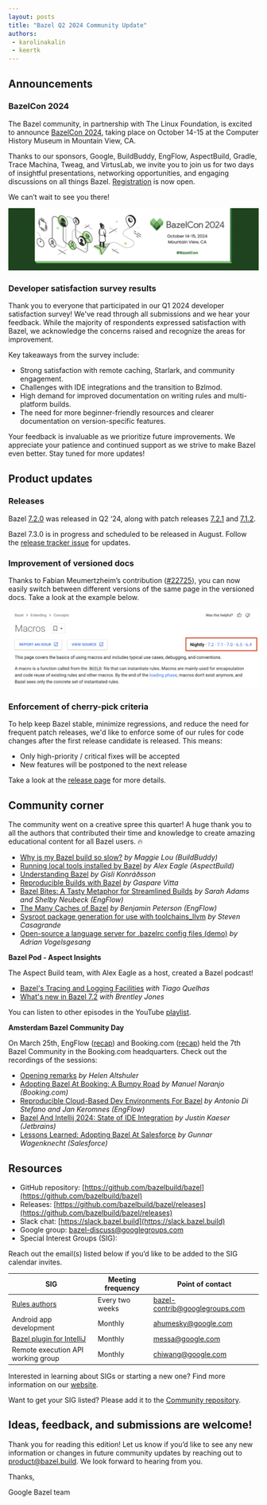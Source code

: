 ```yaml
---
layout: posts
title: "Bazel Q2 2024 Community Update"
authors:
 - karolinakalin
 - keertk
---
```


## Announcements

### BazelCon 2024

The Bazel community, in partnership with The Linux Foundation, is excited to announce [BazelCon 2024](https://blog.bazel.build/2023/05/25/save-the-date-bazelcon2023.html), taking place on October 14-15 at the Computer History Museum in Mountain View, CA.

Thanks to our sponsors, Google, BuildBuddy, EngFlow, AspectBuild, Gradle, Trace Machina, Tweag, and VirtusLab, we invite you to join us for two days of insightful presentations, networking opportunities, and engaging discussions on all things Bazel. [Registration](https://events.linuxfoundation.org/bazelcon/) is now open.

We can’t wait to see you there!

<img src="/assets/bazel-q2-2024-bazelcon.png"/>

### Developer satisfaction survey results

Thank you to everyone that participated in our Q1 2024 developer satisfaction survey! We've read through all submissions and we hear your feedback. While the majority of respondents expressed satisfaction with Bazel, we acknowledge the concerns raised and recognize the areas for improvement.

Key takeaways from the survey include:

- Strong satisfaction with remote caching, Starlark, and community engagement.
- Challenges with IDE integrations and the transition to Bzlmod.
- High demand for improved documentation on writing rules and multi-platform builds.
- The need for more beginner-friendly resources and clearer documentation on version-specific features.

Your feedback is invaluable as we prioritize future improvements. We appreciate your patience and continued support as we strive to make Bazel even better. Stay tuned for more updates!

## Product updates

### Releases

Bazel [7.2.0](https://github.com/bazelbuild/bazel/releases/tag/7.2.0) was released in Q2 ‘24, along with patch releases [7.2.1](https://github.com/bazelbuild/bazel/releases/tag/7.2.1) and [7.1.2](https://github.com/bazelbuild/bazel/releases/tag/7.1.2).

Bazel 7.3.0 is in progress and scheduled to be released in August. Follow the [release tracker issue](https://github.com/bazelbuild/bazel/issues/22677) for updates.

### Improvement of versioned docs

Thanks to Fabian Meumertzheim’s contribution ([#22725](https://github.com/bazelbuild/bazel/pull/22725)), you can now easily switch between different versions of the same page in the versioned docs. Take a look at the example below.

<img src="/assets/bazel-q2-2024-versioneddocs.png"/>

### Enforcement of cherry-pick criteria

To help keep Bazel stable, minimize regressions, and reduce the need for frequent patch releases, we'd like to enforce some of our rules for code changes after the first release candidate is released. This means:

- Only high-priority / critical fixes will be accepted
- New features will be postponed to the next release

Take a look at the [release page](https://bazel.build/release) for more details.

## Community corner

The community went on a creative spree this quarter! A huge thank you to all the authors that contributed their time and knowledge to create amazing educational content for all Bazel users. 🔥

- [Why is my Bazel build so slow?](https://www.buildbuddy.io/blog/debugging-slow-bazel-builds/) _by Maggie Lou (BuildBuddy)_
- [Running local tools installed by Bazel](https://blog.aspect.build/run-tools-installed-by-bazel) _by Alex Eagle (AspectBuild)_
- [Understanding Bazel](https://www.gisli.games/understanding-bazel) _by Gísli Konráðsson_
- [Reproducible Builds with Bazel](https://testdriven.io/blog/bazel-builds/) _by Gaspare Vitta_
- [Bazel Bites: A Tasty Metaphor for Streamlined Builds](https://blog.engflow.com/2024/03/28/bazel-bites-a-tasty-metaphor-for-streamlined-builds/) _by Sarah Adams and Shelby Neubeck (EngFlow)_
- [The Many Caches of Bazel](https://blog.engflow.com/2024/05/13/the-many-caches-of-bazel/) _by Benjamin Peterson (EngFlow)_
- [Sysroot package generation for use with toolchains_llvm](https://steven.casagrande.io/articles/sysroot-generation-toolchains-llvm) _by Steven Casagrande_
- [Open-source a language server for .bazelrc config files (demo)](https://github.com/bazelbuild/vscode-bazel/issues/1#issuecomment-2177094540) _by Adrian Vogelsgesang_

**Bazel Pod - Aspect Insights**

The Aspect Build team, with Alex Eagle as a host, created a Bazel podcast! 

- [Bazel's Tracing and Logging Facilities](https://www.youtube.com/watch?v=-O8VGbjiCF4&list=PLLU28e_DRwdtpojOqWM5UeFyxad7m9gCF&index=1) _with Tiago Quelhas_
- [What's new in Bazel 7.2](https://www.youtube.com/watch?v=otOxcuFWBtk&list=PLLU28e_DRwdtpojOqWM5UeFyxad7m9gCF&index=2) _with Brentley Jones_

You can listen to other episodes in the YouTube [playlist](https://www.youtube.com/playlist?list=PLLU28e_DRwdtpojOqWM5UeFyxad7m9gCF).

**Amsterdam Bazel Community Day**

On March 25th, EngFlow ([recap](https://blog.engflow.com/2024/04/30/amsterdam-bazel-community-day---engflow--bookingcom/)) and Booking.com ([recap](https://medium.com/booking-com-development/bazelday-amsterdam-2024-at-booking-com-a9d49b88c301)) held the 7th Bazel Community in the Booking.com headquarters. Check out the recordings of the sessions:

- [Opening remarks](https://www.youtube.com/watch?v=KJMdI9IaZ3E&list=PLxx_fSA_YtcUJ2_CyNFbKwUEAyvA1CLVC&index=1&t=5s&pp=iAQB) _by Helen Altshuler_
- [Adopting Bazel At Booking: A Bumpy Road](https://www.youtube.com/watch?v=a6ySQK1OBUo&list=PLxx_fSA_YtcUJ2_CyNFbKwUEAyvA1CLVC&index=2&pp=iAQB) _by Manuel Naranjo (Booking.com)_
- [Reproducible Cloud-Based Dev Environments For Bazel](https://www.youtube.com/watch?v=jQ_-Xmg-wVA&list=PLxx_fSA_YtcUJ2_CyNFbKwUEAyvA1CLVC&index=3&pp=iAQB) _by Antonio Di Stefano and Jan Keromnes (EngFlow)_
- [Bazel And Intellij 2024: State of IDE Integration](https://www.youtube.com/watch?v=pBKeHlQClfY&list=PLxx_fSA_YtcUJ2_CyNFbKwUEAyvA1CLVC&index=4&pp=iAQB) _by Justin Kaeser (Jetbrains)_
- [Lessons Learned: Adopting Bazel At Salesforce](https://www.youtube.com/watch?v=wwK3RIDZYZE&list=PLxx_fSA_YtcUJ2_CyNFbKwUEAyvA1CLVC&index=5&pp=iAQB) _by Gunnar Wagenknecht (Salesforce)_

## Resources

- GitHub repository: [https://github.com/bazelbuild/bazel](https://github.com/bazelbuild/bazel)
- Releases: [https://github.com/bazelbuild/bazel/releases](https://github.com/bazelbuild/bazel/releases)
- Slack chat: [https://slack.bazel.build](https://slack.bazel.build)
- Google group: bazel-discuss@googlegroups.com
- Special Interest Groups (SIG):

Reach out the email(s) listed below if you’d like to be added to the SIG calendar invites.

| **SIG**        | **Meeting frequency**           | **Point of contact**  |
| ------------- |-------------| -----|
| [Rules authors](https://github.com/bazelbuild/community/tree/main/sigs/rules-authors)     | Every two weeks | bazel-contrib@googlegroups.com |
| Android app development      | Monthly      |   ahumesky@google.com |
| [Bazel plugin for IntelliJ](https://github.com/bazelbuild/community/tree/main/sigs/bazel-intellij) | Monthly      |    messa@google.com |
| Remote execution API working group      | Monthly      |   chiwang@google.com |

Interested in learning about SIGs or starting a new one? Find more information on our [website](https://bazel.build/community/sig).

Want to get your SIG listed? Please add it to the [Community repository](https://github.com/bazelbuild/community/tree/main/sigs).

## Ideas, feedback, and submissions are welcome!

Thank you for reading this edition! Let us know if you’d like to see any new information or changes in future community updates by reaching out to product@bazel.build. We look forward to hearing from you.

Thanks,

Google Bazel team
